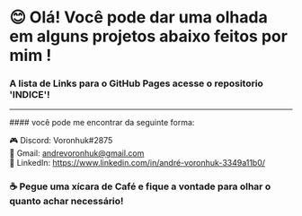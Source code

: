 # :blush: Olá! Você pode dar uma olhada em alguns projetos abaixo feitos por mim !
### A lista de Links para o GitHub Pages acesse o repositorio 'INDICE'! 
<hr>
#### você pode me encontrar da seguinte forma:

:video_game: Discord: Voronhuk#2875<br>
:e-mail: Gmail: andrevoronhuk@gmail.com<br>
💼 LinkedIn: https://www.linkedin.com/in/andré-voronhuk-3349a11b0/

### :coffee: Pegue uma xícara de Café e fique a vontade para olhar o quanto achar necessário!
<!--
**andre-voronhuk/andre-voronhuk** is a ✨ _special_ ✨ repository because its `README.md` (this file) appears on your GitHub profile.

- Here are some ideas to get you started:

- 🔭 I’m currently working on ...
- 🌱 I’m currently learning ...
- 👯 I’m looking to collaborate on ...
- 🤔 I’m looking for help with ...
- 💬 Ask me about ...
- 📫 How to reach me: ...
- 😄 Pronouns: ...
- ⚡ Fun fact: ...
-->

